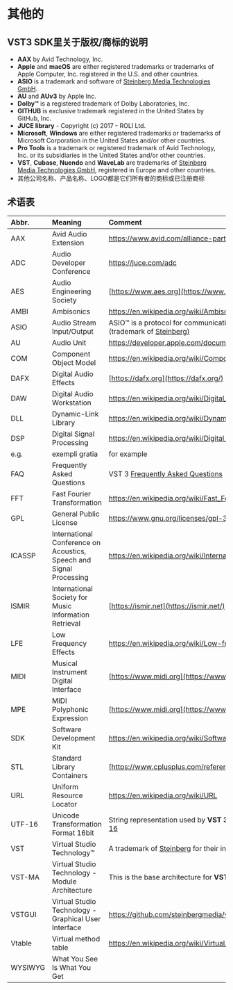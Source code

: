 # 其他的

## VST3 SDK里关于版权/商标的说明

- **AAX** by Avid Technology, Inc.
- **Apple** and **macOS** are either registered trademarks or trademarks of Apple Computer, Inc. registered in the U.S. and other countries.
- **ASIO** is a trademark and software of [Steinberg Media Technologies GmbH](http://www.steinberg.net/).
- **AU** and **AUv3** by Apple Inc.
- **Dolby™** is a registered trademark of Dolby Laboratories, Inc.
- **GITHUB** is exclusive trademark registered in the United States by GitHub, Inc.
- **JUCE library** - Copyright (c) 2017 - ROLI Ltd.
- **Microsoft**, **Windows** are either registered trademarks or trademarks of Microsoft Corporation in the United States and/or other countries.
- **Pro Tools** is a trademark or registered trademark of Avid Technology, Inc. or its subsidiaries in the United States and/or other countries.
- **VST**, **Cubase**, **Nuendo** and **WaveLab** are trademarks of [Steinberg Media Technologies GmbH](http://www.steinberg.net/), registered in Europe and other countries.
- 其他公司名称、产品名称、LOGO都是它们所有者的商标或已注册商标



## 术语表

| Abbr.   | Meaning                                                      | Comment                                                      |
| :------ | :----------------------------------------------------------- | :----------------------------------------------------------- |
| AAX     | Avid Audio Extension                                         | <https://www.avid.com/alliance-partner-program/aax-connectivity-toolkit> |
| ADC     | Audio Developer Conference                                   | <https://juce.com/adc>                                       |
| AES     | Audio Engineering Society                                    | [https://www.aes.org](https://www.aes.org/)                  |
| AMBI    | Ambisonics                                                   | <https://en.wikipedia.org/wiki/Ambisonics>                   |
| ASIO    | Audio Stream Input/Output                                    | ASIO™ is a protocol for communication between a software application and a computer's sound card (trademark of [Steinberg)](http://www.steinberg.net/en/home.html) |
| AU      | Audio Unit                                                   | <https://developer.apple.com/documentation/audiounit>        |
| COM     | Component Object Model                                       | <https://en.wikipedia.org/wiki/Component_Object_Model>       |
| DAFX    | Digital Audio Effects                                        | [https://dafx.org](https://dafx.org/)                        |
| DAW     | Digital Audio Workstation                                    | <https://en.wikipedia.org/wiki/Digital_audio_workstation>    |
| DLL     | Dynamic-Link Library                                         | <https://en.wikipedia.org/wiki/Dynamic-link_library>         |
| DSP     | Digital Signal Processing                                    | <https://en.wikipedia.org/wiki/Digital_signal_processing>    |
| e.g.    | exempli gratia                                               | for example                                                  |
| FAQ     | Frequently Asked Questions                                   | VST 3 [Frequently Asked Questions](https://developer.steinberg.help/display/VST/Frequently+Asked+Questions) |
| FFT     | Fast Fourier Transformation                                  | <https://en.wikipedia.org/wiki/Fast_Fourier_transform>       |
| GPL     | General Public License                                       | <https://www.gnu.org/licenses/gpl-3.0.en.html>               |
| ICASSP  | International Conference on Acoustics, Speech and Signal Processing | <https://en.wikipedia.org/wiki/International_Conference_on_Acoustics,_Speech,_and_Signal_Processing> |
| ISMIR   | International Society for Music Information Retrieval        | [https://ismir.net](https://ismir.net/)                      |
| LFE     | Low Frequency Effects                                        | <https://en.wikipedia.org/wiki/Low-frequency_effects>        |
| MIDI    | Musical Instrument Digital Interface                         | [https://www.midi.org](https://www.midi.org/)                |
| MPE     | MIDI Polyphonic Expression                                   | [https://www.midi.org](https://www.midi.org/)                |
| SDK     | Software Development Kit                                     | <https://en.wikipedia.org/wiki/Software_development_kit>     |
| STL     | Standard Library Containers                                  | [https://www.cplusplus.com/reference/stl/](http://www.cplusplus.com/reference/stl/) |
| URL     | Uniform Resource Locator                                     | <https://en.wikipedia.org/wiki/URL>                          |
| UTF-16  | Unicode Transformation Format 16bit                          | String representation used by **VST 3** for exchanging with the host.<https://en.wikipedia.org/wiki/UTF-16> |
| VST     | Virtual Studio Technology™                                   | A trademark of [Steinberg](http://www.steinberg.net/en/home.html) for their interface standard for integrating software plug-ins with DAWs. |
| VST-MA  | Virtual Studio Technology - Module Architecture              | This is the base architecture for **VST 3**                  |
| VSTGUI  | Virtual Studio Technology - Graphical User Interface         | <https://github.com/steinbergmedia/vstgui>                   |
| Vtable  | Virtual method table                                         | <https://en.wikipedia.org/wiki/Virtual_method_table>         |
| WYSIWYG | What You See Is What You Get                                 |                                                              |